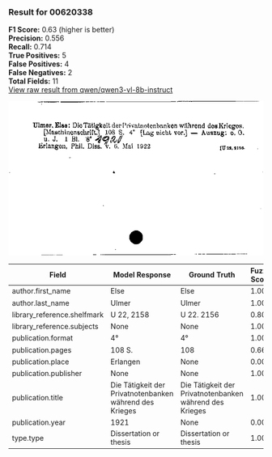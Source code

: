 ### Result for 00620338
**F1 Score:** 0.63 (higher is better)<br>**Precision:** 0.556<br>**Recall:** 0.714<br>**True Positives:** 5<br>**False Positives:** 4<br>**False Negatives:** 2<br>**Total Fields:** 11<br>[View raw result from qwen/qwen3-vl-8b-instruct](https://github.com/RISE-UNIBAS/humanities_data_benchmark/blob/main/results/2025-10-20/T0264/request_T0264_00620338.json)

<img src="https://github.com/RISE-UNIBAS/humanities_data_benchmark/blob/main/benchmarks/zettelkatalog/images/00620338.jpg?raw=true" alt="00620338" width="600px">

| Field | Model Response | Ground Truth | Fuzzy Score | Match |
|-------|----------------|--------------|-------------|-------|
| author.first_name | Else | Else | 1.000 | ✅ |
| author.last_name | Ulmer | Ulmer | 1.000 | ✅ |
| library_reference.shelfmark | U 22, 2158 | U 22. 2156 | 0.800 | ❌ |
| library_reference.subjects | None | None | 1.000 | ✅ |
| publication.format | 4° | 4° | 1.000 | ✅ |
| publication.pages | 108 S. | 108 | 0.667 | ❌ |
| publication.place | Erlangen | None | 0.000 | ❌ |
| publication.publisher | None | None | 1.000 | ✅ |
| publication.title | Die Tätigkeit der Privatnotenbanken während des Krieges | Die Tätigkeit der Privatnotenbanken während des Krieges | 1.000 | ✅ |
| publication.year | 1921 | None | 0.000 | ❌ |
| type.type | Dissertation or thesis | Dissertation or thesis | 1.000 | ✅ |
